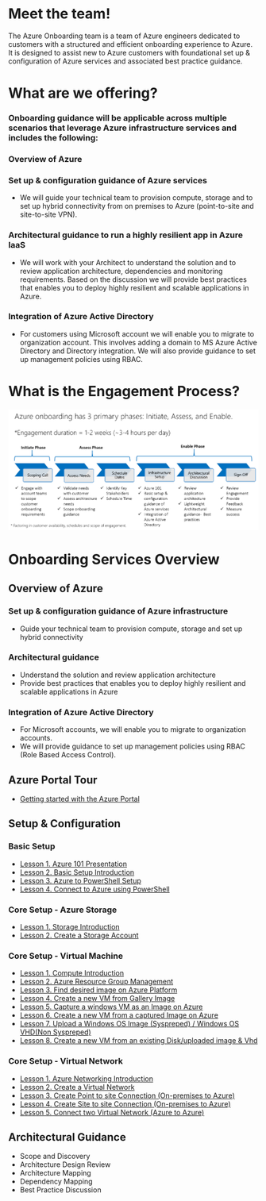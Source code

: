 # Meet the team!
The Azure Onboarding team is a team of Azure engineers dedicated to customers with a structured and efficient onboarding experience to Azure. It is designed to assist new to Azure customers with foundational set up & configuration of Azure services and associated best practice guidance. 

# What are we offering?
### Onboarding guidance will be applicable across multiple scenarios that leverage Azure infrastructure services and includes the following: 

### Overview of Azure 

### Set up & configuration guidance of Azure services 
* We will guide your technical team to provision compute, storage and to set up hybrid connectivity from on premises to Azure (point-to-site and site-to-site VPN).

### Architectural guidance to run a highly resilient app in Azure IaaS 
* We will work with your Architect to understand the solution and to review application architecture, dependencies and monitoring requirements. Based on the discussion we will provide best practices that enables you to deploy highly resilient and scalable applications in Azure.

### Integration of Azure Active Directory 
* For customers using Microsoft account we will enable you to migrate to organization account. This involves adding a domain to MS Azure Active Directory and Directory integration. We will also provide guidance to set up management policies using RBAC. 

# What is the Engagement Process?
![Screenshot](../images/EngagementProcess.png)

# Onboarding Services Overview

## Overview of Azure

### Set up & configuration guidance of Azure infrastructure
* Guide your technical team to provision compute, storage and set up hybrid connectivity

### Architectural guidance
* Understand the solution and review application architecture
* Provide best practices that enables you to deploy highly resilient and scalable applications in Azure

### Integration of Azure Active Directory
* For Microsoft accounts, we will enable you to migrate to organization accounts.
* We will provide guidance to set up management policies using RBAC (Role Based Access Control).

## Azure Portal Tour
* [Getting started with the Azure Portal](https://github.com/Azure/onboarding-guidance/blob/master/PortalTour101.md)

## Setup & Configuration
### Basic Setup
* [Lesson 1. Azure 101 Presentation](https://github.com/Azure/onboarding-guidance/blob/master/windows/Module%200/L1-Azure101.md)
* [Lesson 2. Basic Setup Introduction](https://github.com/Azure/onboarding-guidance/blob/master/windows/Module%200/L2-SetupIntro.md)
* [Lesson 3. Azure to PowerShell Setup](https://github.com/Azure/onboarding-guidance/blob/master/windows/Module%200/L3-AzurePowershellSetup.md)
* [Lesson 4. Connect to Azure using PowerShell](https://github.com/Azure/onboarding-guidance/blob/master/windows/Module%200/L4-ConnectToAzure.md)

### Core Setup - Azure Storage
* [Lesson 1. Storage Introduction](https://github.com/Azure/onboarding-guidance/blob/master/windows/Module%20I/L1-StorageIntro.md)
* [Lesson 2. Create a Storage Account](https://github.com/Azure/onboarding-guidance/blob/master/windows/Module%20I/L2-StorageAccountMetricsLogging.md)

### Core Setup - Virtual Machine
* [Lesson 1. Compute Introduction](https://github.com/Azure/onboarding-guidance/blob/master/windows/Module%20II/L1-ComputeIntro.md)
* [Lesson 2. Azure Resource Group Management](https://github.com/Azure/onboarding-guidance/blob/master/windows/Module%20II/L2-AzureRMResourceGroupMgmt.md)
* [Lesson 3. Find desired image on Azure Platform](https://github.com/Azure/onboarding-guidance/blob/master/windows/Module%20II/L3-FindAPublishedImage.md)
* [Lesson 4. Create a new VM from Gallery Image](https://github.com/Azure/onboarding-guidance/blob/master/windows/Module%20II/L4-CreateVirtualMachineGI.md)
* [Lesson 5. Capture a windows VM as an Image on Azure](https://github.com/Azure/onboarding-guidance/blob/master/windows/Module%20II/L5-CaptureWindowsVMImage.md)
* [Lesson 6. Create a new VM from a captured Image on Azure](https://github.com/Azure/onboarding-guidance/blob/master/windows/Module%20II/L6-DeployCapturedVM.md)
* [Lesson 7. Upload a Windows OS Image (Syspreped) / Windows OS VHD(Non Syspreped)](https://github.com/Azure/onboarding-guidance/blob/master/windows/Module%20II/L7-UploadedVMfromOnpremise.md)
* [Lesson 8. Create a new VM from an existing Disk/uploaded image & Vhd](https://github.com/Azure/onboarding-guidance/blob/master/windows/Module%20II/L8-DeployVMuploadedVHD.md)

### Core Setup - Virtual Network
* [Lesson 1. Azure Networking Introduction](https://github.com/Azure/onboarding-guidance/blob/master/windows/Module%20III/L1-NetworkIntro.md)
* [Lesson 2. Create a Virtual Network](https://github.com/Azure/onboarding-guidance/blob/master/windows/Module%20III/L2-CreateVirtualNetwork.md)
* [Lesson 3. Create Point to site Connection (On-premises to Azure)](https://github.com/Azure/onboarding-guidance/blob/master/windows/Module%20III/L3-Point2Site.md)
* [Lesson 4. Create Site to site Connection (On-premises to Azure)](https://github.com/Azure/onboarding-guidance/blob/master/windows/Module%20III/L4-Site2SiteAuzreonPremise.md)
* [Lesson 5. Connect two Virtual Network (Azure to Azure)](https://github.com/Azure/onboarding-guidance/blob/master/windows/Module%20III/L5-Site2Site2Vnets.md)

## Architectural Guidance
* Scope and Discovery
* Architecture Design Review
* Architecture Mapping
* Dependency Mapping
* Best Practice Discussion
